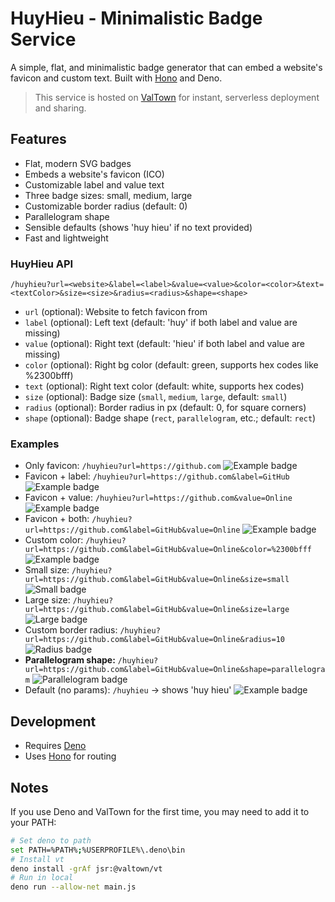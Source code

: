 # HuyHieu - Minimalistic Badge Service

A simple, flat, and minimalistic badge generator that can embed a website's favicon and custom text. Built with [Hono](https://hono.dev/) and Deno.

> This service is hosted on [ValTown](https://val.town/) for instant, serverless deployment and sharing.

## Features
- Flat, modern SVG badges
- Embeds a website's favicon (ICO)
- Customizable label and value text
- Three badge sizes: small, medium, large
- Customizable border radius (default: 0)
- Parallelogram shape
- Sensible defaults (shows 'huy hieu' if no text provided)
- Fast and lightweight

### HuyHieu API
```
/huyhieu?url=<website>&label=<label>&value=<value>&color=<color>&text=<textColor>&size=<size>&radius=<radius>&shape=<shape>
```
- `url` (optional): Website to fetch favicon from
- `label` (optional): Left text (default: 'huy' if both label and value are missing)
- `value` (optional): Right text (default: 'hieu' if both label and value are missing)
- `color` (optional): Right bg color (default: green, supports hex codes like %2300bfff)
- `text` (optional): Right text color (default: white, supports hex codes)
- `size` (optional): Badge size (`small`, `medium`, `large`, default: `small`)
- `radius` (optional): Border radius in px (default: 0, for square corners)
- `shape` (optional): Badge shape (`rect`, `parallelogram`, etc.; default: `rect`)

### Examples
- Only favicon: `/huyhieu?url=https://github.com` ![Example badge](https://huyhieu.val.run/huyhieu?url=https://github.com)
- Favicon + label: `/huyhieu?url=https://github.com&label=GitHub` ![Example badge](https://huyhieu.val.run/huyhieu?url=https://github.com&label=GitHub)
- Favicon + value: `/huyhieu?url=https://github.com&value=Online` ![Example badge](https://huyhieu.val.run/huyhieu?url=https://github.com&value=Online)
- Favicon + both: `/huyhieu?url=https://github.com&label=GitHub&value=Online` ![Example badge](https://huyhieu.val.run/huyhieu?url=https://github.com&label=GitHub&value=Online)
- Custom color: `/huyhieu?url=https://github.com&label=GitHub&value=Online&color=%2300bfff` ![Example badge](https://huyhieu.val.run/huyhieu?url=https://github.com&label=GitHub&value=Online&color=%2300bfff)
- Small size: `/huyhieu?url=https://github.com&label=GitHub&value=Online&size=small` ![Small badge](https://huyhieu.val.run/huyhieu?url=https://github.com&label=GitHub&value=Online&size=small)
- Large size: `/huyhieu?url=https://github.com&label=GitHub&value=Online&size=large` ![Large badge](https://huyhieu.val.run/huyhieu?url=https://github.com&label=GitHub&value=Online&size=large)
- Custom border radius: `/huyhieu?url=https://github.com&label=GitHub&value=Online&radius=10` ![Radius badge](https://huyhieu.val.run/huyhieu?url=https://github.com&label=GitHub&value=Online&radius=10)
- **Parallelogram shape:** `/huyhieu?url=https://github.com&label=GitHub&value=Online&shape=parallelogram` ![Parallelogram badge](https://huyhieu.val.run/huyhieu?url=https://github.com&label=GitHub&value=Online&shape=parallelogram)
- Default (no params): `/huyhieu` → shows 'huy hieu' ![Example badge](https://huyhieu.val.run/huyhieu)

## Development
- Requires [Deno](https://deno.com/)
- Uses [Hono](https://hono.dev/) for routing

## Notes
If you use Deno and ValTown for the first time, you may need to add it to your PATH:
```sh
# Set deno to path
set PATH=%PATH%;%USERPROFILE%\.deno\bin
# Install vt
deno install -grAf jsr:@valtown/vt
# Run in local
deno run --allow-net main.js
```
